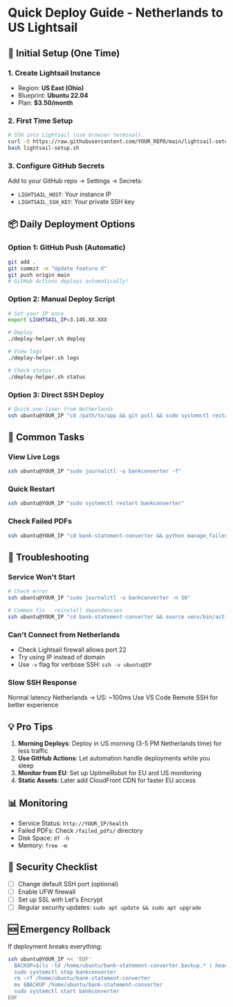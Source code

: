 # Quick Deploy Guide - Netherlands to US Lightsail

## 🚀 Initial Setup (One Time)

### 1. Create Lightsail Instance
- Region: **US East (Ohio)**
- Blueprint: **Ubuntu 22.04**
- Plan: **$3.50/month**

### 2. First Time Setup
```bash
# SSH into Lightsail (use browser terminal)
curl -O https://raw.githubusercontent.com/YOUR_REPO/main/lightsail-setup.sh
bash lightsail-setup.sh
```

### 3. Configure GitHub Secrets
Add to your GitHub repo → Settings → Secrets:
- `LIGHTSAIL_HOST`: Your instance IP
- `LIGHTSAIL_SSH_KEY`: Your private SSH key

## 📦 Daily Deployment Options

### Option 1: GitHub Push (Automatic)
```bash
git add .
git commit -m "Update feature X"
git push origin main
# GitHub Actions deploys automatically!
```

### Option 2: Manual Deploy Script
```bash
# Set your IP once
export LIGHTSAIL_IP=3.145.XX.XXX

# Deploy
./deploy-helper.sh deploy

# View logs
./deploy-helper.sh logs

# Check status
./deploy-helper.sh status
```

### Option 3: Direct SSH Deploy
```bash
# Quick one-liner from Netherlands
ssh ubuntu@YOUR_IP "cd /path/to/app && git pull && sudo systemctl restart bankconverter"
```

## 🔧 Common Tasks

### View Live Logs
```bash
ssh ubuntu@YOUR_IP "sudo journalctl -u bankconverter -f"
```

### Quick Restart
```bash
ssh ubuntu@YOUR_IP "sudo systemctl restart bankconverter"
```

### Check Failed PDFs
```bash
ssh ubuntu@YOUR_IP "cd bank-statement-converter && python manage_failed_pdfs.py list"
```

## 🚨 Troubleshooting

### Service Won't Start
```bash
# Check error
ssh ubuntu@YOUR_IP "sudo journalctl -u bankconverter -n 50"

# Common fix - reinstall dependencies
ssh ubuntu@YOUR_IP "cd bank-statement-converter && source venv/bin/activate && pip install -r backend/requirements-fastapi.txt"
```

### Can't Connect from Netherlands
- Check Lightsail firewall allows port 22
- Try using IP instead of domain
- Use `-v` flag for verbose SSH: `ssh -v ubuntu@IP`

### Slow SSH Response
Normal latency Netherlands → US: ~100ms
Use VS Code Remote SSH for better experience

## 💡 Pro Tips

1. **Morning Deploys**: Deploy in US morning (3-5 PM Netherlands time) for less traffic
2. **Use GitHub Actions**: Let automation handle deployments while you sleep
3. **Monitor from EU**: Set up UptimeRobot for EU and US monitoring
4. **Static Assets**: Later add CloudFront CDN for faster EU access

## 📊 Monitoring

- Service Status: `http://YOUR_IP/health`
- Failed PDFs: Check `/failed_pdfs/` directory
- Disk Space: `df -h`
- Memory: `free -m`

## 🔐 Security Checklist

- [ ] Change default SSH port (optional)
- [ ] Enable UFW firewall
- [ ] Set up SSL with Let's Encrypt
- [ ] Regular security updates: `sudo apt update && sudo apt upgrade`

## 🆘 Emergency Rollback

If deployment breaks everything:
```bash
ssh ubuntu@YOUR_IP << 'EOF'
  BACKUP=$(ls -td /home/ubuntu/bank-statement-converter.backup.* | head -1)
  sudo systemctl stop bankconverter
  rm -rf /home/ubuntu/bank-statement-converter
  mv $BACKUP /home/ubuntu/bank-statement-converter  
  sudo systemctl start bankconverter
EOF
```
